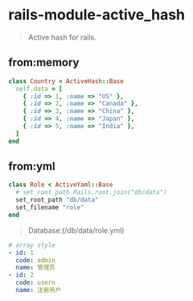 # rails-module-active_hash
> Active hash for rails.


## from:memory<Content>
```rb
class Country < ActiveHash::Base
  self.data = [
    { :id => 1, :name => "US" },
    { :id => 2, :name => "Canada" },
    { :id => 3, :name => "China" },
    { :id => 4, :name => "Japan" },
    { :id => 5, :name => "India" },
  ]
end
```

## from:yml<Role>
```rb
class Role < ActiveYaml::Base
  # set_root_path Rails.root.join("db/data")
  set_root_path "db/data"
  set_filename "role"
end
```

> Database:(/db/data/role.yml)
```yml
# array style
- id: 1
  code: admin
  name: 管理员
- id: 2
  code: usern
  name: 注册用户
```